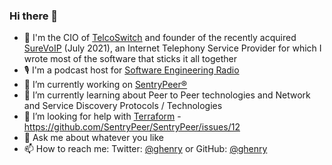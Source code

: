 ### Hi there 👋


- 💼 I'm the CIO of [TelcoSwitch](https://telcoswitch.com/) and founder of the recently acquired [SureVoIP](https://www.surevoip.co.uk/) (July 2021), an Internet Telephony Service Provider for which I wrote most of the software that sticks it all together
- 🎙️  I'm a podcast host for [Software Engineering Radio](https://www.se-radio.net/team/gavin-henry/)
- 🔭 I’m currently working on [SentryPeer®](https://github.com/SentryPeer/SentryPeer)
- 🌱 I’m currently learning about Peer to Peer technologies and Network and Service Discovery Protocols / Technologies
- 🤔 I’m looking for help with [Terraform](https://www.terraform.io/) - https://github.com/SentryPeer/SentryPeer/issues/12
- 💬 Ask me about whatever you like
- 📫 How to reach me: Twitter: [@ghenry](https://twitter.com/ghenry) or GitHub: [@ghenry](https://github.com/ghenry)



